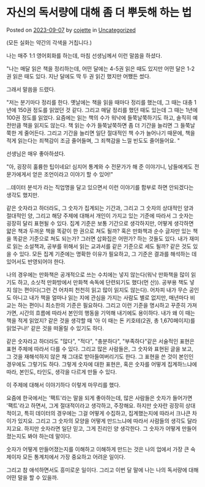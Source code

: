 
자신의 독서량에 대해 좀 더 뿌듯해 하는 법
========================

Posted on [2023-09-07](https://cojette.wordpress.com/2023/09/07/%ec%9e%90%ec%8b%a0%ec%9d%98-%eb%8f%85%ec%84%9c%eb%9f%89%ec%97%90-%eb%8c%80%ed%95%b4-%ec%a2%80-%eb%8d%94-%eb%bf%8c%eb%93%af%ed%95%b4-%ed%95%98%eb%8a%94-%eb%b2%95/) by [cojette](https://cojette.wordpress.com/author/cojette/) in [Uncategorized](https://cojette.wordpress.com/category/uncategorized/)

(모든 실화는 약간의 각색을 거칩니다.)

나는 매주 1:1 영어회화를 하는데, 마침 선생님께서 이런 말씀을 하셨다.

"나는 매달 읽은 책을 정리하는데, 어떤 달에는 4-5권 읽은 때도 있지만 어떤 달은 1-2권 읽은 때도 있다. 지난 달에도 딱 두 권 읽긴 했지만 어쨌든 썼다.

그래서 말씀을 드렸다.

"저는 분기마다 정리를 한다. 옛날에는 책을 읽을 때마다 정리를 했는데, 그 때는 대충 1년에 150권 정도를 읽었던 것 같다. 그리고 매달 정리를 했던 때도 있는데 그 때는 1년에 100권 정도를 읽었다. 요즘에는 읽는 책의 수가 워낙에 들쭉날쭉하기도 하고, 솔직히 예전만큼 책을 읽지도 않는다. 책 읽는 수가 들쭉날쭉하면 좀 더 기간을 늘리면 그 들쭉날쭉한 게 줄어든다. 그리고 기간을 늘리면 일단 절대적인 책 수가 늘어나기 때문에, 책을 적게 읽는다는 죄책감이 조금 줄어들며, 그 죄책감을 느낄 빈도도 줄어들어요. "

선생님은 매우 좋아하셨다.

"아, 굉장히 훌륭한 팁이네요! 심지어 통계와 수 전문가가 해 준 이야기니, 남들에게도 전문가에게서 얻은 조언이라고 이야기 할 수 있어!"

...데이터 분석가 라는 직업명을 달고 있으면서 이런 이야기를 함부로 하면 안되겠다는 생각도 했지만.

같은 숫자라고 하더라도, 그 숫자가 집계되는 기간과, 그리고 그 숫자의 상대적인 양과 절대적인 양, 그리고 해당 주제에 대해서 개인이 가지고 있는 기준에 따라서 그 숫자는 굉장히 달리 표현될 수 있다. 집계 기준은 보통 기간으로 생각하지만, 어떻게 생각하면 얇은 책과 두꺼운 책을 똑같이 한 권으로 쳐도 될까? 혹은 만화책과 순수 글자만 있는 책을 똑같은 기준으로 쳐도 되는가? 그러면 삽화집은 어떤가? 하는 것들도 있다. 내가 재미로 읽는 소설책과, 공부를 위해서 읽는 교과서를 같은 기준으로 세도 될까? 같은 것도 있을 수 있다. 모든 집계 기준에는 명확한 이유가 필요하고, 그 기준은 결과를 해석하는 데 있어서도 반영되어야 한다.

나의 경우에는 만화책은 공개적으로 쓰는 수치에는 넣지 않는다(워낙 만화책을 많이 읽기도 하고, 소싯적 만화방에서 만화책 속독에 단련되기도 했다(먼 산)). 공부용 책도 넣지 않는 편이다(그런 건 어차피 천천히 읽고 많이 읽지도 않는다). 어차피 내가 무슨 공인도 아니고 내가 책을 얼마나 읽는 지에 관심을 가지는 사람도 별로 없지만, 매년마다 비교는 하는 편이니 최소한의 기준은 필요하다. 그리고 이런 기준을 명시하고 꾸준히 가져가면, 시간의 흐름에 따라서 본인의 행동을 기억해 내기에도 용이하다. 내가 왜 이 때는 책을 적게 읽었지? 같은 것을 생각할 때 '아 이 때는 돈 키호테(2권, 총 1,670페이지)를 읽었구나!' 같은 것을 떠올릴 수 있기도 하다.

같은 숫자라고 하더라도 "많다", "적다", "충분하다", "부족하다"같은 서술적인 표현은 표현 주체에 따라서 다를 수 있다. 그리고 많은 사람들은, 그 숫자와 표현된 글을 보고, 그 것을 재해석하지 않은 채 그대로 받아들여버리기도 한다. 그 표현을 쓴 것이 본인인 경우에도 그렇기도 하다. 그렇게 숫자에 대한 표현은, 혹은 숫자를 어떻게 집계하느냐에 따라, 본인도, 타인도, 생각을 다르게 만들 수 있다.

이 주제에 대해서 이야기하다 이렇게 마무리를 했다.

요즘에 한국에서는 '팩트'라는 말을 되게 좋아하는데, 많은 사람들은 숫자가 들어가면 '팩트'라고 하면서, 그게 절대적이라고 생각하고, 주장해요. 하지만 숫자란 굉장히 상대적이고, 특히 데이터의 경우에는 그걸 어떻게 수집하고, 집계했는지에 따라서 크나큰 차이가 있지요. 그리고 그 숫자의 모양을 어떻게 만드느냐에 따라서 사람들의 생각도 달라지고요. 하지만 숫자라면 일단 믿고, 그게 진리인 양 생각한다. 그 숫자가 어떻게 만들어졌는지도 봐야 하는데 말이다.

숫자가 어떻게 만들어졌는지를 이해하고 이해하게 만드는 것은 나의 업에서 가장 큰 숙제이자 모든 통계치에서 가장 중요하고 어려운 일이다.

그리고 참 애석하면서도 흥미로운 일이다. 그리고 이번 달 말에 나는 나의 독서량에 대해 어떤 말을 할 수 있을까.

